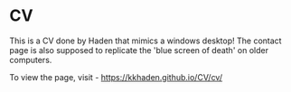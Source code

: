 # CV

This is a CV done by Haden that mimics a windows desktop! The contact page is also supposed to replicate the 'blue screen of death' on older computers.

To view the page, visit - https://kkhaden.github.io/CV/cv/
